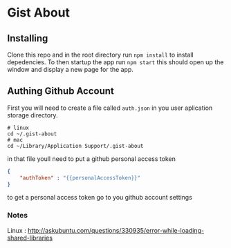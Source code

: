 # Gist About

## Installing

Clone this repo and in the root directory run `npm install` to install depedencies. To then startup the app run `npm start` this should open up the window and display a new page for the app.

## Authing Github Account

First you will need to create a file called `auth.json` in you user aplication storage directory. 

```
# linux
cd ~/.gist-about
# mac
cd ~/Library/Application Support/.gist-about
```

in that file youll need to put a github personal access token
```json
{
	"authToken" : "{{personalAccessToken}}"
}
```

to get a personal access token go to you github account settings 

### Notes

Linux : http://askubuntu.com/questions/330935/error-while-loading-shared-libraries

